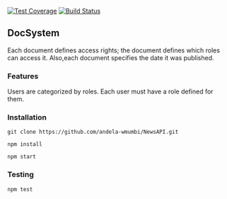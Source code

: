 [![Test Coverage](https://codeclimate.com/github/codeclimate/codeclimate/badges/coverage.svg)](https://codeclimate.com/github/codeclimate/andela-wmumbi/DocSystem/coverage)
[![Build Status](https://travis-ci.org/andela-wmumbi/DocSystem.svg?branch=master)](https://travis-ci.org/andela-wmumbi/DocSystem)

## DocSystem
Each document defines access rights; the document defines which roles can access it. Also,each document specifies the date it was published.

### Features
Users are categorized by roles. Each user must have a role defined for them.

### Installation
    git clone https://github.com/andela-wmumbi/NewsAPI.git

    npm install

    npm start

### Testing
    npm test



